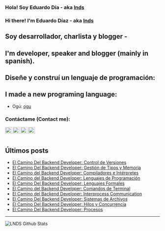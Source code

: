 
### Hola! Soy Eduardo Día - aka [lnds][website]

### Hi there! I'm Eduardo Díaz - aka [lnds][website] 

## Soy desarrollador, charlista y blogger -

## I'm developer, speaker and blogger (mainly in spanish).

## Diseñe y construí un lenguaje de programación:

## I made a new programing language:

- Ogú: [ogu]

### Contáctame (Contact me):

[<img align="left" alt="lnds | Twitter" width="22px" src="https://cdn.jsdelivr.net/npm/simple-icons@v3/icons/twitter.svg">][twitter]

[<img align="left" alt="ediaz | LinkedIn" width="22px" src="https://cdn.jsdelivr.net/npm/simple-icons@v3/icons/linkedin.svg">][linkedin]

[<img align="left" alt="ediaz | Facebook" width="22px" src="https://cdn.jsdelivr.net/npm/simple-icons@v3/icons/facebook.svg">][facebook]


[<img align="left" alt="lnds | Patreon" width="22px" src="https://cdn.jsdelivr.net/npm/simple-icons@v3/icons/ko-fi.svg">][kofi]
<br>
<br>

## Últimos posts

<!-- BLOG-POST-LIST:START -->
- [El Camino Del Backend Developer: Control de Versiones](https://www.programando.org/blog/2022/02/20/el-camino-del-backend-developer-control-de-versiones/)
- [El Camino Del Backend Developer: Gestión de Tipos y Memoria](https://www.programando.org/blog/2021/09/27/el-camino-del-backend-developer-gestion-de-tipos-y-memoria/)
- [El Camino del Backend Developer: Compiladores e Intérpretes](https://www.programando.org/blog/2021/08/22/el-camino-del-backend-developer-compiladores-e-interpretes/)
- [El Camino del Backend Developer: Lenguajes de Programación](https://www.programando.org/blog/2021/08/07/el-camino-del-backend-developer-lenguajes-de-programacion/)
- [El Camino Del Backend Developer: Lenguajes Formales](https://www.programando.org/blog/2021/06/28/el-camino-del-backend-developer-lenguajes-formales/)
- [El Camino del Backend Developer: Comandos de Terminal](https://www.programando.org/blog/2021/04/24/el-camino-del-backend-developer-comandos-de-terminal/)
- [El Camino del Backend Developer: Interprocess Communication](https://www.programando.org/blog/2021/04/03/el-camino-del-backend-developer-interprocess-communication/)
- [El Camino Del Backend Developer: Sistemas de Archivos](https://www.programando.org/blog/2021/03/06/el-camino-del-backend-developer-sistemas-de-archivos/)
- [El Camino Del Backend Developer: Hilos y Concurrencia](https://www.programando.org/blog/2021/02/20/el-camino-del-backend-developer-hilos-y-concurrencia/)
- [El Camino Del Backend Developer: Procesos](https://www.programando.org/blog/2021/02/13/el-camino-del-backend-developer-procesos/)
<!-- BLOG-POST-LIST:END -->


---

<img align="left" alt="LNDS  Github Stats" src="https://github-readme-stats.vercel.app/api?username=lnds&show_icons=true&hide_border=true" />


[website]: https://lnds.net/
[website]: https://programando.org/
[website]: https://akarru.com/
[twitter]: https://twitter.com/lnds
[linkedin]: https://www.linkedin.com/in/ediaz/
[facebook]: https://www.facebook.com/EduardoDiazCortes
[kofi]: https://ko-fi.com/lnds

[ogu]: https://github.com/ogu-lang